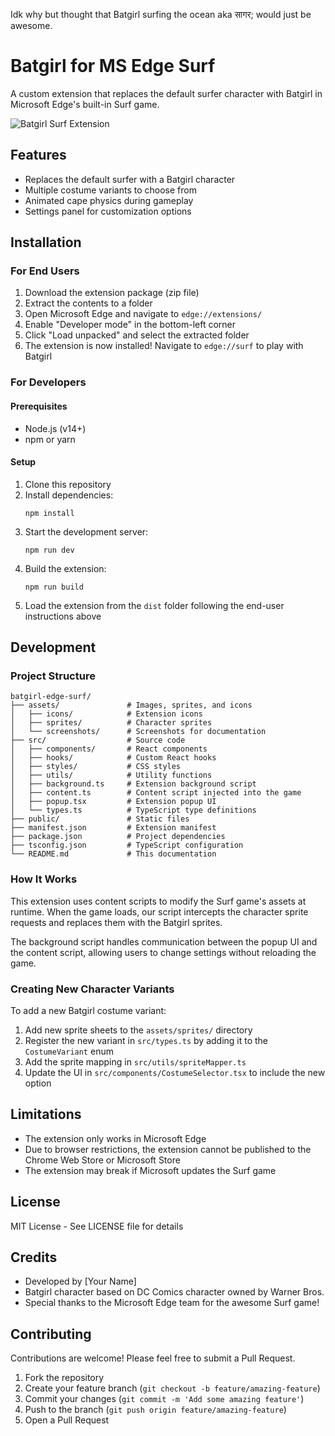 Idk why but thought that Batgirl surfing the ocean aka सागर; would just be awesome.

# Batgirl for MS Edge Surf

A custom extension that replaces the default surfer character with Batgirl in Microsoft Edge's built-in Surf game.

![Batgirl Surf Extension](assets/screenshots/preview.png)

## Features

- Replaces the default surfer with a Batgirl character
- Multiple costume variants to choose from
- Animated cape physics during gameplay
- Settings panel for customization options

## Installation

### For End Users

1. Download the extension package (zip file)
2. Extract the contents to a folder
3. Open Microsoft Edge and navigate to `edge://extensions/`
4. Enable "Developer mode" in the bottom-left corner
5. Click "Load unpacked" and select the extracted folder
6. The extension is now installed! Navigate to `edge://surf` to play with Batgirl

### For Developers

#### Prerequisites

- Node.js (v14+)
- npm or yarn

#### Setup

1. Clone this repository
2. Install dependencies:
   ```
   npm install
   ```
3. Start the development server:
   ```
   npm run dev
   ```
4. Build the extension:
   ```
   npm run build
   ```
5. Load the extension from the `dist` folder following the end-user instructions above

## Development

### Project Structure

```
batgirl-edge-surf/
├── assets/               # Images, sprites, and icons
│   ├── icons/            # Extension icons
│   ├── sprites/          # Character sprites
│   └── screenshots/      # Screenshots for documentation
├── src/                  # Source code
│   ├── components/       # React components
│   ├── hooks/            # Custom React hooks
│   ├── styles/           # CSS styles
│   ├── utils/            # Utility functions
│   ├── background.ts     # Extension background script
│   ├── content.ts        # Content script injected into the game
│   ├── popup.tsx         # Extension popup UI
│   └── types.ts          # TypeScript type definitions
├── public/               # Static files
├── manifest.json         # Extension manifest
├── package.json          # Project dependencies
├── tsconfig.json         # TypeScript configuration
└── README.md             # This documentation
```

### How It Works

This extension uses content scripts to modify the Surf game's assets at runtime. When the game loads, our script intercepts the character sprite requests and replaces them with the Batgirl sprites.

The background script handles communication between the popup UI and the content script, allowing users to change settings without reloading the game.

### Creating New Character Variants

To add a new Batgirl costume variant:

1. Add new sprite sheets to the `assets/sprites/` directory
2. Register the new variant in `src/types.ts` by adding it to the `CostumeVariant` enum
3. Add the sprite mapping in `src/utils/spriteMapper.ts`
4. Update the UI in `src/components/CostumeSelector.tsx` to include the new option

## Limitations

- The extension only works in Microsoft Edge
- Due to browser restrictions, the extension cannot be published to the Chrome Web Store or Microsoft Store
- The extension may break if Microsoft updates the Surf game

## License

MIT License - See LICENSE file for details

## Credits

- Developed by [Your Name]
- Batgirl character based on DC Comics character owned by Warner Bros.
- Special thanks to the Microsoft Edge team for the awesome Surf game!

## Contributing

Contributions are welcome! Please feel free to submit a Pull Request.

1. Fork the repository
2. Create your feature branch (`git checkout -b feature/amazing-feature`)
3. Commit your changes (`git commit -m 'Add some amazing feature'`)
4. Push to the branch (`git push origin feature/amazing-feature`)
5. Open a Pull Request
